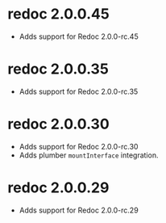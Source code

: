 # redoc 2.0.0.45

- Adds support for Redoc 2.0.0-rc.45


# redoc 2.0.0.35

- Adds support for Redoc 2.0.0-rc.35


# redoc 2.0.0.30

- Adds support for Redoc 2.0.0-rc.30
- Adds plumber `mountInterface` integration.

# redoc 2.0.0.29

- Adds support for Redoc 2.0.0-rc.29
